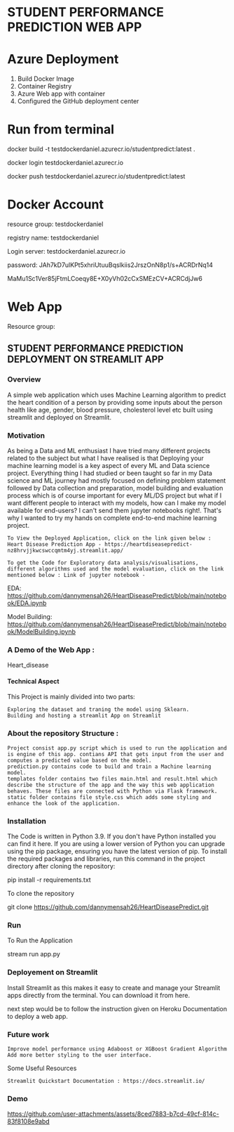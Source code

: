 # STUDENT PERFORMANCE PREDICTION WEB APP

# Azure Deployment
1. Build Docker Image 
2. Container Registry
3. Azure Web app with container
4. Configured the GitHub deployment center




# Run from terminal

docker build -t testdockerdaniel.azurecr.io/studentpredict:latest .

docker login testdockerdaniel.azurecr.io

docker push  testdockerdaniel.azurecr.io/studentpredict:latest


# Docker Account
resource group: testdockerdaniel

registry name: testdockerdaniel


Login server: testdockerdaniel.azurecr.io

password: JAh7kD7ulKPt5xhriUtuuBqslkiis2JrszOnN8p1/s+ACRDrNq14


MaMu1Sc1Ver85jFtmLCoeqy8E+X0yVh02cCxSMEzCV+ACRCdjJw6


# Web App
Resource group:



## STUDENT PERFORMANCE PREDICTION DEPLOYMENT ON STREAMLIT APP

### Overview

A simple web application which uses Machine Learning algorithm to predict the heart condition of a person by providing some inputs about the person health like age, gender, blood pressure, cholesterol level etc built using streamlit and deployed on Streamlit.

### Motivation

As being a Data and ML enthusiast I have tried many different projects related to the subject but what I have realised is that Deploying your machine learning model is a key aspect of every ML and Data science project. Everything thing I had studied or been taught so far in my Data science and ML journey had mostly focused on defining problem statement followed by Data collection and preparation, model building and evaluation process which is of course important for every ML/DS project but what if I want different people to interact with my models, how can I make my model available for end-users? I can't send them jupyter notebooks right!. That's why I wanted to try my hands on complete end-to-end machine learning project.

    To View the Deployed Application, click on the link given below : Heart Disease Prediction App - https://heartdiseasepredict-nz8hrvjjkwcswccqmtm4yj.streamlit.app/

    To get the Code for Exploratory data analysis/visualisations, different algorithms used and the model evaluation, click on the link mentioned below : Link of jupyter notebook - 
EDA:
https://github.com/dannymensah26/HeartDiseasePredict/blob/main/notebook/EDA.ipynb

Model Building:
https://github.com/dannymensah26/HeartDiseasePredict/blob/main/notebook/ModelBuilding.ipynb


### A Demo of the Web App :

Heart_disease


#### Technical Aspect

This Project is mainly divided into two parts:

    Exploring the dataset and traning the model using Sklearn.
    Building and hosting a streamlit App on Streamlit

### About the repository Structure :

    Project consist app.py script which is used to run the application and is engine of this app. contians API that gets input from the user and computes a predicted value based on the model.
    prediction.py contains code to build and train a Machine learning model.
    templates folder contains two files main.html and result.html which describe the structure of the app and the way this web application behaves. These files are connected with Python via Flask framework.
    static folder contains file style.css which adds some styling and enhance the look of the application.

### Installation

The Code is written in Python 3.9. If you don't have Python installed you can find it here. If you are using a lower version of Python you can upgrade using the pip package, ensuring you have the latest version of pip. To install the required packages and libraries, run this command in the project directory after cloning the repository:

pip install -r requirements.txt 

To clone the repository

git clone https://github.com/dannymensah26/HeartDiseasePredict.git

### Run

To Run the Application

stream run app.py

### Deployement on Streamlit

Install Streamlit as this makes it easy to create and manage your Streamlit apps directly from the terminal. You can download it from here.

next step would be to follow the instruction given on Heroku Documentation to deploy a web app.


### Future work

    Improve model performance using Adaboost or XGBoost Gradient Algorithm
    Add more better styling to the user interface.

Some Useful Resources

    Streamlit Quickstart Documentation : https://docs.streamlit.io/




### Demo
https://github.com/user-attachments/assets/8ced7883-b7cd-49cf-814c-83f8108e9abd


